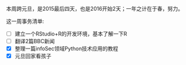 本周跨元旦，是2015最后四天，也是2016开始2天；一年之计在于春，努力。

这一周事务清单:

- [ ] 建立一个RStudio+R的开发环境，基本了解一下R
- [ ] 翻译2篇BBC新闻
- [x] 整理一篇infoSec领域Python技术应用的教程
- [x] 元旦回家看孩子
